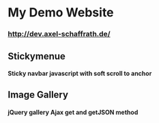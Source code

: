# My Demo Website
### http://dev.axel-schaffrath.de/

## Stickymenue
#### Sticky navbar javascript with soft scroll to anchor


## Image Gallery
#### jQuery gallery Ajax get and getJSON method